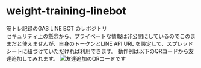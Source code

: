 # weight-training-linebot
筋トレ記録のGAS LINE BOT のレポジトリ \
セキュリティ上の懸念から、プライベートな情報は非公開にしているのでこのままだと使えませんが、自身のトークンとLINE API URL を設定して、スプレッドシートに紐づけていただければ利用できます。
動作例は以下のQRコードから友達追加してみれます。
![友達追加のQRコードです]( "QRコード")

